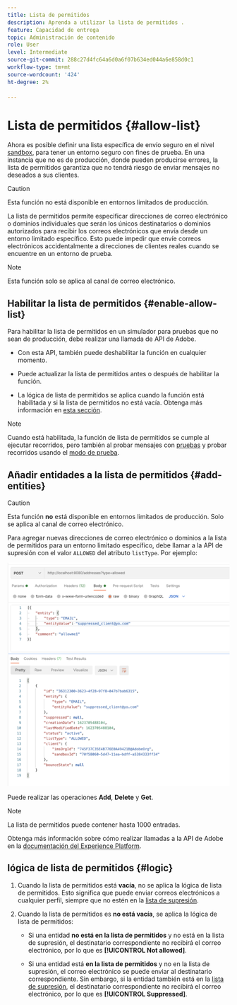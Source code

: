 ```yaml
---
title: Lista de permitidos
description: Aprenda a utilizar la lista de permitidos .
feature: Capacidad de entrega
topic: Administración de contenido
role: User
level: Intermediate
source-git-commit: 288c27d4fc64a6d0a6f07b634ed044a6e858d0c1
workflow-type: tm+mt
source-wordcount: '424'
ht-degree: 2%

---
```


# Lista de permitidos {#allow-list}

Ahora es posible definir una lista específica de envío seguro en el nivel [sandbox](administration/sandboxes.md), para tener un entorno seguro con fines de prueba. En una instancia que no es de producción, donde pueden producirse errores, la lista de permitidos garantiza que no tendrá riesgo de enviar mensajes no deseados a sus clientes.

>[!CAUTION]
>
>Esta función no está disponible en entornos limitados de producción.

La lista de permitidos permite especificar direcciones de correo electrónico o dominios individuales que serán los únicos destinatarios o dominios autorizados para recibir los correos electrónicos que envía desde un entorno limitado específico. Esto puede impedir que envíe correos electrónicos accidentalmente a direcciones de clientes reales cuando se encuentre en un entorno de prueba.

>[!NOTE]
>
>Esta función solo se aplica al canal de correo electrónico.

## Habilitar la lista de permitidos {#enable-allow-list}

Para habilitar la lista de permitidos en un simulador para pruebas que no sean de producción, debe realizar una llamada de API de Adobe.

* Con esta API, también puede deshabilitar la función en cualquier momento.

* Puede actualizar la lista de permitidos antes o después de habilitar la función.

* La lógica de lista de permitidos se aplica cuando la función está habilitada y si la lista de permitidos no está vacía. Obtenga más información en [esta sección](#logic).

>[!NOTE]
>
>Cuando está habilitada, la función de lista de permitidos se cumple al ejecutar recorridos, pero también al probar mensajes con [pruebas](preview.md#send-proofs) y probar recorridos usando el [modo de prueba](building-journeys/testing-the-journey.md).

## Añadir entidades a la lista de permitidos {#add-entities}

>[!CAUTION]
>
>Esta función **no** está disponible en entornos limitados de producción. Solo se aplica al canal de correo electrónico.

Para agregar nuevas direcciones de correo electrónico o dominios a la lista de permitidos para un entorno limitado específico, debe llamar a la API de supresión con el valor `ALLOWED` del atributo `listType`. Por ejemplo:

![](assets/allow-list-api.png)

Puede realizar las operaciones **Add**, **Delete** y **Get**.

>[!NOTE]
>
>La lista de permitidos puede contener hasta 1000 entradas.

Obtenga más información sobre cómo realizar llamadas a la API de Adobe en la [documentación del Experience Platform](https://experienceleague.adobe.com/docs/experience-platform/landing/platform-apis/api-guide.html?lang=en).

## lógica de lista de permitidos {#logic}

<!-- When the allowed list is \[enabled\]\(\add link here\) at the sandbox level using the API call above, the following applies.-->

1. Cuando la lista de permitidos está **vacía**, no se aplica la lógica de lista de permitidos. Esto significa que puede enviar correos electrónicos a cualquier perfil, siempre que no estén en la [lista de supresión](suppression-list.md).

1. Cuando la lista de permitidos es **no está vacía**, se aplica la lógica de lista de permitidos:

   * Si una entidad **no está en la lista de permitidos** y no está en la lista de supresión, el destinatario correspondiente no recibirá el correo electrónico, por lo que es **[!UICONTROL Not allowed]**.

   * Si una entidad está **en la lista de permitidos** y no en la lista de supresión, el correo electrónico se puede enviar al destinatario correspondiente. Sin embargo, si la entidad también está en la [lista de supresión](suppression-list.md), el destinatario correspondiente no recibirá el correo electrónico, por lo que es **[!UICONTROL Suppressed]**.




